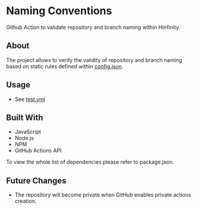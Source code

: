 # Naming Conventions

Github Action to validate repository and branch naming within HInfinity.

## About

The project allows to verify the validity of repository and branch naming based on static rules defined within [config.json](./config/config.json).

## Usage

-   See [test.yml](./.github/workflows/test.yml)

## Built With

-   JavaScript
-   Node.js
-   NPM
-   GitHub Actions API

To view the whole list of dependencies please refer to package.json.

## Future Changes

-   The repository will become private when GitHub enables private actions creation.
